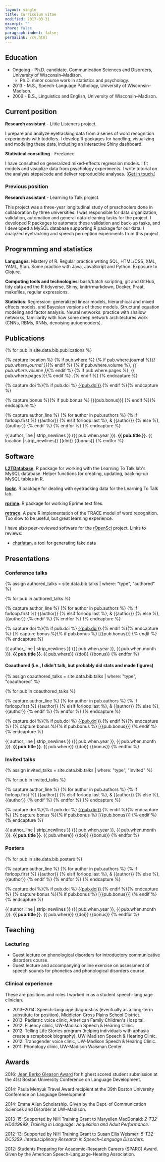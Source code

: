 ```yaml
---
layout: single
title: Curriculum vitae
modified: 2017-03-31
excerpt: ""
share: false
paragraph-indent: false;
permalink: /cv.html
---
```


## Education

* Ongoing - Ph.D. candidate, Communication Sciences and Disorders, University of Wisconsin–Madison. 
  - Ph.D. minor course work in statistics and psychology.
* 2013 - M.S., Speech-Language Pathology, University of Wisconsin–Madison.
* 2009 - B.S., Linguistics and English, University of Wisconsin–Madison.

## Current position

**Research assistant** - Little Listeners project.

I prepare and analyze eyetracking data from a series of word recognition
experiments with toddlers. I develop R packages for handling, visualizing and
modeling these data, including an interactive Shiny dashboard.

**Statistical consulting** - Freelance.

I have consulted on generalized mixed-effects regression models. I
fit models and visualize data from psychology experiments. I write
tutorial on the analysis steps/code and deliver reproducible analyses. 
([Get in touch.](mailto:tjmahrweb@gmail.com))

### Previous position

**Research assistant** - Learning to Talk project.

This project was a three-year longitudinal study of preschoolers done in
collaboration by three universities. I was responsible for data organization,
validation, automation and general data-cleaning tasks for the project. I
developed R packages to automate these validation and back-up tasks, and I
developed a MySQL database supporting R package for our data. I analyzed
eyetracking and speech perception experiments from this project.


## Programming and statistics

**Languages**: Mastery of R. Regular practice writing SQL, HTML/CSS, XML, YAML,
Stan. Some practice with Java, JavaScript and Python. Exposure to Clojure.

**Computing tools and technologies**: bash/batch scripting, git and GitHub, tidy
data and the R tidyverse, Shiny, knitr/rmarkdown, Docker, Praat, makefiles,
regular expressions.

**Statistics**: Regression: generalized linear models, hierarchical and mixed
effects models, and Bayesian versions of these models. Structural equation
modeling and factor analysis. Neural networks: practice with shallow networks,
familiarity with how some deep network architectures work (CNNs, RBMs, RNNs,
denoising autoencoders).

## Publications

{% for pub in site.data.bib.publications %}

{% capture location %}
{% if pub.where %}
{% if pub.where.journal %}_{{ pub.where.journal }}_{% endif %}
{% if pub.where.volume %}, _{{ pub.where.volume }}_{% endif %}
{% if pub.where.pages %}, {{ pub.where.pages }}{% endif %}
.{% endif %}
{% endcapture %}

{% capture doi %}{% if pub.doi %} [{{pub.doi}}](http://doi.org/{{pub.doi}}).{% endif %}{% endcapture %}

{% capture bonus %}{% if pub.bonus %} [{{pub.bonus}}] {% endif %}{% endcapture %}

{% capture author_line %}
{% for author in pub.authors %}
{% if forloop.first %} {{author}}
{% elsif forloop.last %}, & {{author}}
{% else %}, {{author}}
{% endif %}
{% endfor %}
{% endcapture %}

{{ author_line | strip_newlines }} ({{ pub.when.year }}). **{{ pub.title }}**. {{ location | strip_newlines}} {{doi}} {{bonus}}
{% endfor %}



## Software

**[L2TDatabase](https://github.com/LearningToTalk/L2TDatabase)**. R package for
working with the Learning To Talk lab's MySQL database. Helper functions for
creating, updating, backing-up MySQL tables in R.

**[lookr](https://github.com/tjmahr/lookr)**. R package for dealing with
eyetracking data for the Learning To Talk lab.

**[rprime](http://cran.r-project.org/web/packages/rprime)**. R package for
working Eprime text files.

**[retrace](https://github.com/tjmahr/retrace)**. A pure R implementation of the
TRACE model of word recognition. Too slow to be useful, but great learning
experience.

I have also peer-reviewed software for the [rOpenSci](https://ropensci.org/) 
project. Links to reviews:

* [charlatan](https://github.com/ropensci/onboarding/issues/94#issuecomment-283799109), 
  a tool for generating fake data




## Presentations

### Conference talks

{% assign authored_talks = site.data.bib.talks | where: "type", "authored" %}

{% for pub in authored_talks %}

{% capture author_line %}
{% for author in pub.authors %}
{% if forloop.first %} {{author}}
{% elsif forloop.last %}, & {{author}}
{% else %}, {{author}}
{% endif %}
{% endfor %}
{% endcapture %}

{% capture doi %}{% if pub.doi %} [{{pub.doi}}](http://doi.org/{{pub.doi}}).{% endif %}{% endcapture %}
{% capture bonus %}{% if pub.bonus %} [{{pub.bonus}}] {% endif %}{% endcapture %}

{{ author_line | strip_newlines }} ({{ pub.when.year }}, {{ pub.when.month }}). **{{ pub.title }}**. {{ pub.where}} {{doi}} {{bonus}}
{% endfor %}


#### Coauthored (i.e., I didn't talk, but probably did stats and made figures)

{% assign coauthored_talks = site.data.bib.talks | where: "type", "coauthored" %}

{% for pub in coauthored_talks %}

{% capture author_line %}
{% for author in pub.authors %}
{% if forloop.first %} {{author}}
{% elsif forloop.last %}, & {{author}}
{% else %}, {{author}}
{% endif %}
{% endfor %}
{% endcapture %}

{% capture doi %}{% if pub.doi %} [{{pub.doi}}](http://doi.org/{{pub.doi}}).{% endif %}{% endcapture %}
{% capture bonus %}{% if pub.bonus %} [{{pub.bonus}}] {% endif %}{% endcapture %}

{{ author_line | strip_newlines }} ({{ pub.when.year }}, {{ pub.when.month }}). **{{ pub.title }}**. {{ pub.where}} {{doi}} {{bonus}}
{% endfor %}


### Invited talks

{% assign invited_talks = site.data.bib.talks | where: "type", "invited" %}

{% for pub in invited_talks %}

{% capture author_line %}
{% for author in pub.authors %}
{% if forloop.first %} {{author}}
{% elsif forloop.last %}, & {{author}}
{% else %}, {{author}}
{% endif %}
{% endfor %}
{% endcapture %}

{% capture doi %}{% if pub.doi %} [{{pub.doi}}](http://doi.org/{{pub.doi}}).{% endif %}{% endcapture %}
{% capture bonus %}{% if pub.bonus %} [{{pub.bonus}}] {% endif %}{% endcapture %}

{{ author_line | strip_newlines }} ({{ pub.when.year }}, {{ pub.when.month }}). **{{ pub.title }}**. {{ pub.where}} {{doi}} {{bonus}}
{% endfor %}



### Posters

{% for pub in site.data.bib.posters %}

{% capture author_line %}
{% for author in pub.authors %}
{% if forloop.first %} {{author}}
{% elsif forloop.last %}, & {{author}}
{% else %}, {{author}}
{% endif %}
{% endfor %}
{% endcapture %}

{% capture doi %}{% if pub.doi %} [{{pub.doi}}](http://doi.org/{{pub.doi}}).{% endif %}{% endcapture %}
{% capture bonus %}{% if pub.bonus %} [{{pub.bonus}}] {% endif %}{% endcapture %}

{{ author_line | strip_newlines }} ({{ pub.when.year }}, {{ pub.when.month }}). **{{ pub.title }}**. {{ pub.where}} {{doi}} {{bonus}}
{% endfor %}


## Teaching

### Lecturing

* Guest lecture on phonological disorders for introductory communicative
  disorders course.
* Guest lecture and accompanying online exercise on assessment of speech sounds
  for phonetics and phonological disorders course.

### Clinical experience

These are positions and roles I worked in as a student speech-language
clinician.

* 2013–2014: Speech-language diagnostics (eventually as a long-term substitute
  for position), Middleton Cross Plains School District.
* 2013: Pediatric voice clinic, American Family Children's Hospital.
* 2012: Fluency clinic, UW-Madison Speech & Hearing Clinic.
* 2012: Telling Life Stories program (helping individuals with aphasia create a
  scrapbook biography), UW-Madison Speech & Hearing Clinic.
* 2012: Transgender voice clinic, UW-Madison Speech & Hearing Clinic.
* 2011: Phonology clinic, UW-Madison Waisman Center.



## Awards

2016: [Jean Berko Gleason Award](https://twitter.com/TheBUCLD/status/795298601605992448) 
for highest scored student submission at the 41st Boston University Conference
on Language Development.

2014: Paula Menyuk Travel Award recipient at the 39th Boston University
Conference on Language Development.

2014: Emma Allen Scholarship. Given by the Dept. of Communication Sciences and
Disorder at UW–Madison.

2013–15: Supported by NIH Training Grant to Maryellen MacDonald:
_2-T32-HD049899, Training in Language: Acquisition and Adult Performance._

2012–13: Supported by NIH Training Grant to Susan Ellis Weismer: _5-T32-DC5359,
Interdisciplinary Research in Speech–Language Disorders._

2012: Students Preparing for Academic-Research Careers (SPARC) Award. Given by
the American Speech-Language-Hearing Association.
